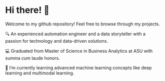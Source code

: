 # Hi there! 👋

Welcome to my github repository! Feel free to browse through my projects.

🔍 An experienced automation engineer and a data storyteller with a passion for technology and data-driven solutions.

💻 Graduated from Master of Science in Business Analytics at ASU with summa cum laude honors.

🌱 I’m currently learning advanced machine learning concepts like deep learning and multimodal learning.

